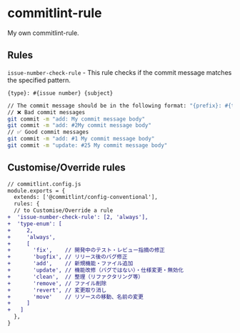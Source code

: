 # commitlint-rule
My own commitlint-rule.

## Rules
`issue-number-check-rule` - This rule checks if the commit message matches the specified pattern.

`{type}: #{issue number} {subject}`

```bash
// The commit message should be in the following format: "{prefix}: #{ticket number} {subject}"
// ❌ Bad commit messages
git commit -m "add: My commit message body"
git commit -m "add: #2My commit message body"
// ✅ Good commit messages
git commit -m "add: #1 My commit message body"
git commit -m "update: #25 My commit message body"
```

## Customise/Override rules
```diff
// commitlint.config.js
module.exports = {
  extends: ['@commitlint/config-conventional'],
  rules: {
  // to Customise/Override a rule
+  'issue-number-check-rule': [2, 'always'],
+  'type-enum': [
+     2,
+     'always',
+     [
+       'fix',    // 開発中のテスト・レビュー指摘の修正
+       'bugfix', // リリース後のバグ修正
+       'add',    // 新規機能・ファイル追加
+       'update', // 機能改修（バグではない）・仕様変更・無効化
+       'clean',  // 整理（リファクタリング等）
+       'remove', // ファイル削除
+       'revert', // 変更取り消し
+       'move'    // リソースの移動、名前の変更
+     ]
+   ]
  },
}
